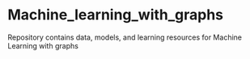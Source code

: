 # Machine_learning_with_graphs
Repository contains data, models, and learning resources for Machine Learning with graphs
